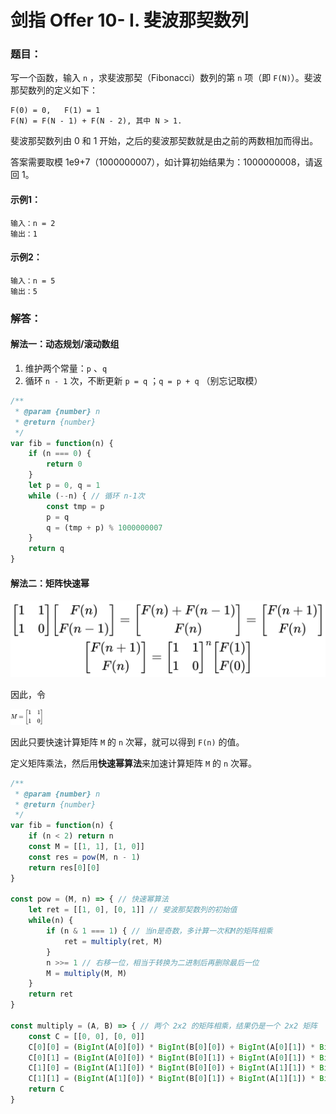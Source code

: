 # 剑指 Offer 10- I. 斐波那契数列

### 题目：

写一个函数，输入 `n` ，求斐波那契（Fibonacci）数列的第 `n` 项（即 `F(N)`）。斐波那契数列的定义如下：

```
F(0) = 0,   F(1) = 1
F(N) = F(N - 1) + F(N - 2), 其中 N > 1.
```

斐波那契数列由 0 和 1 开始，之后的斐波那契数就是由之前的两数相加而得出。

答案需要取模 1e9+7（1000000007），如计算初始结果为：1000000008，请返回 1。

#### 示例1：

```
输入：n = 2
输出：1
```

#### 示例2：

```
输入：n = 5
输出：5
```



### 解答：

#### 解法一：动态规划/滚动数组

1. 维护两个常量：`p` 、`q` 
2. 循环 `n - 1` 次，不断更新 `p = q` ；`q = p + q` （别忘记取模）

```js
/**
 * @param {number} n
 * @return {number}
 */
var fib = function(n) {
    if (n === 0) {
        return 0
    }
    let p = 0, q = 1
    while (--n) { // 循环 n-1次
        const tmp = p
        p = q
        q = (tmp + p) % 1000000007
    }
    return q
}
```

#### 解法二：矩阵快速幂

<img src="images\1672726838134.png" alt="1672728632326" style="zoom: 100%;" />

因此，令

<img src="images\1672728632326.png" alt="1672728632326" style="zoom: 5%;" />

因此只要快速计算矩阵 `M` 的 `n` 次幂，就可以得到 `F(n)` 的值。

定义矩阵乘法，然后用**快速幂算法**来加速计算矩阵 `M` 的 `n` 次幂。

```js
/**
 * @param {number} n
 * @return {number}
 */
var fib = function(n) {
    if (n < 2) return n
    const M = [[1, 1], [1, 0]]
    const res = pow(M, n - 1)
    return res[0][0]
}

const pow = (M, n) => { // 快速幂算法
    let ret = [[1, 0], [0, 1]] // 斐波那契数列的初始值
    while(n) {
        if (n & 1 === 1) { // 当n是奇数，多计算一次和M的矩阵相乘
            ret = multiply(ret, M)
        }
        n >>= 1 // 右移一位，相当于转换为二进制后再删除最后一位
        M = multiply(M, M)
    }
    return ret
}

const multiply = (A, B) => { // 两个 2x2 的矩阵相乘，结果仍是一个 2x2 矩阵
    const C = [[0, 0], [0, 0]]
    C[0][0] = (BigInt(A[0][0]) * BigInt(B[0][0]) + BigInt(A[0][1]) * BigInt(B[1][0])) % BigInt(1000000007)
    C[0][1] = (BigInt(A[0][0]) * BigInt(B[0][1]) + BigInt(A[0][1]) * BigInt(B[1][1])) % BigInt(1000000007)
    C[1][0] = (BigInt(A[1][0]) * BigInt(B[0][0]) + BigInt(A[1][1]) * BigInt(B[1][0])) % BigInt(1000000007)
    C[1][1] = (BigInt(A[1][0]) * BigInt(B[0][1]) + BigInt(A[1][1]) * BigInt(B[1][1])) % BigInt(1000000007)
    return C
}
```


